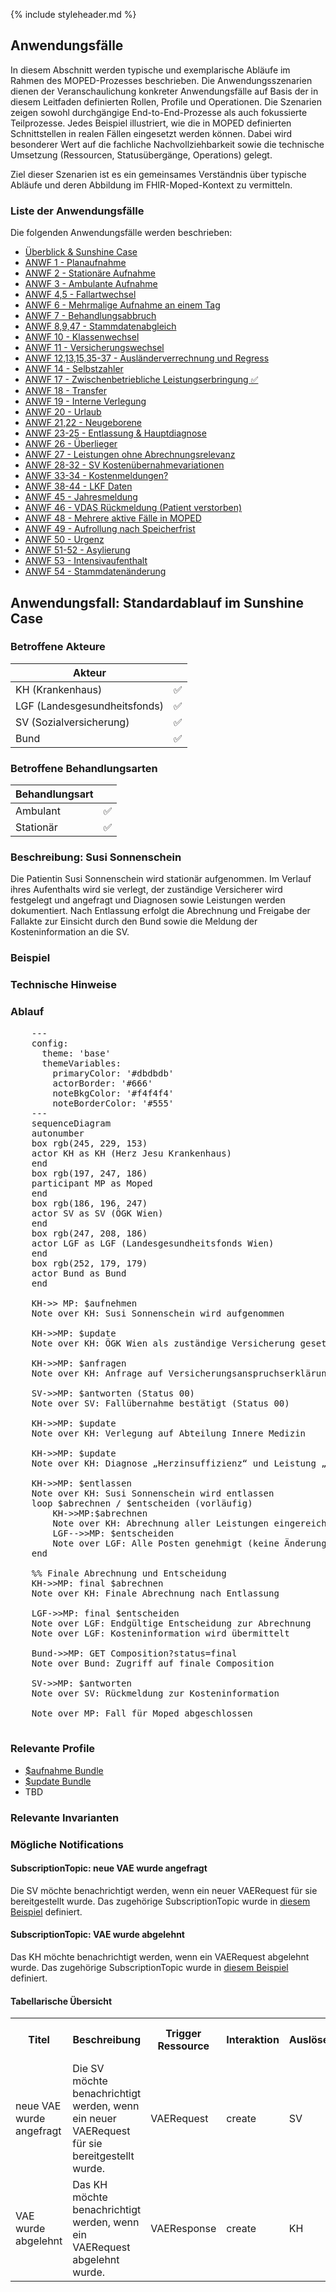 {% include styleheader.md %}
## Anwendungsfälle
In diesem Abschnitt werden typische und exemplarische Abläufe im Rahmen des MOPED-Prozesses beschrieben. Die Anwendungsszenarien dienen der Veranschaulichung konkreter Anwendungsfälle auf Basis der in diesem Leitfaden definierten Rollen, Profile und Operationen. Die Szenarien zeigen sowohl durchgängige End-to-End-Prozesse als auch fokussierte Teilprozesse. Jedes Beispiel illustriert, wie die in MOPED definierten Schnittstellen in realen Fällen eingesetzt werden können. Dabei wird besonderer Wert auf die fachliche Nachvollziehbarkeit sowie die technische Umsetzung (Ressourcen, Statusübergänge, Operations) gelegt.

Ziel dieser Szenarien ist es ein gemeinsames Verständnis über typische Abläufe und deren Abbildung im FHIR-Moped-Kontext zu vermitteln.

### Liste der Anwendungsfälle

Die folgenden Anwendungsfälle werden beschrieben:

- [Überblick & Sunshine Case](anwendungsfaelle.html)
- [ANWF 1 - Planaufnahme](AF1.html)
- [ANWF 2 - Stationäre Aufnahme](AF2.html)
- [ANWF 3 - Ambulante Aufnahme](AF3.html)
- [ANWF 4,5 - Fallartwechsel](AF4u5.html)
- [ANWF 6 - Mehrmalige Aufnahme an einem Tag](AF6.html)
- [ANWF 7 - Behandlungsabbruch](AF7.html)
- [ANWF 8,9,47 - Stammdatenabgleich](AF8u9u47.html)
- [ANWF 10 - Klassenwechsel](AF10.html)
- [ANWF 11 - Versicherungswechsel](AF11.html)
- [ANWF 12,13,15,35-37 - Ausländerverrechnung und Regress](AF12.html)
- [ANWF 14 - Selbstzahler](AF14.html)
- [ANWF 17 - Zwischenbetriebliche Leistungserbringung ✅](AF17.html)
- [ANWF 18 - Transfer](AF18.html)
- [ANWF 19 - Interne Verlegung](AF19.html)
- [ANWF 20 - Urlaub](AF20.html)
- [ANWF 21,22 - Neugeborene](AF21u22.html)
- [ANWF 23-25 - Entlassung & Hauptdiagnose](AF23bis25.html)
- [ANWF 26 - Überlieger](AF26.html)
- [ANWF 27 - Leistungen ohne Abrechnungsrelevanz](AF27.html)
- [ANWF 28-32 - SV Kostenübernahmevariationen](AF28bis32.html)
- [ANWF 33-34 - Kostenmeldungen?](AF33u34.html)
- [ANWF 38-44 - LKF Daten](AF38bis44.html)
- [ANWF 45 - Jahresmeldung](AF45.html)
- [ANWF 46 - VDAS Rückmeldung (Patient verstorben)](AF46.html)
- [ANWF 48 - Mehrere aktive Fälle in MOPED](AF48.html)
- [ANWF 49 - Aufrollung nach Speicherfrist](AF49.html)
- [ANWF 50 - Urgenz](AF50.html)
- [ANWF 51-52 - Asylierung](AF51u52.html)
- [ANWF 53 - Intensivaufenthalt](AF53.html)
- [ANWF 54 - Stammdatenänderung](AF54.html)



## Anwendungsfall: Standardablauf im Sunshine Case

### Betroffene Akteure

| Akteur            | | 
|-------------------|--------------:|
| KH (Krankenhaus)  |      ✅   |
| LGF (Landesgesundheitsfonds) |  ✅  |
| SV (Sozialversicherung)      |  ✅  |
| Bund         |  ✅  |

### Betroffene Behandlungsarten

| Behandlungsart|  |
|-----------|----:|
| Ambulant  |  ✅ |
| Stationär |  ✅ |


### Beschreibung: Susi Sonnenschein
Die Patientin Susi Sonnenschein wird stationär aufgenommen. Im Verlauf ihres Aufenthalts wird sie verlegt, der zuständige Versicherer wird festgelegt und angefragt und Diagnosen sowie Leistungen werden dokumentiert. Nach Entlassung erfolgt die Abrechnung und Freigabe der Fallakte zur Einsicht durch den Bund sowie die Meldung der Kosteninformation an die SV.

### Beispiel

### Technische Hinweise


### Ablauf 
<pre class="mermaid">
    ---
    config:
      theme: 'base'
      themeVariables:
        primaryColor: '#dbdbdb'         
        actorBorder: '#666'
        noteBkgColor: '#f4f4f4'
        noteBorderColor: '#555'
    ---
    sequenceDiagram
    autonumber
    box rgb(245, 229, 153)
    actor KH as KH (Herz Jesu Krankenhaus)
    end
    box rgb(197, 247, 186)
    participant MP as Moped
    end
    box rgb(186, 196, 247)
    actor SV as SV (ÖGK Wien)
    end
    box rgb(247, 208, 186)
    actor LGF as LGF (Landesgesundheitsfonds Wien)
    end
    box rgb(252, 179, 179) 
    actor Bund as Bund 
    end
    
    KH->> MP: $aufnehmen
    Note over KH: Susi Sonnenschein wird aufgenommen

    KH->>MP: $update
    Note over KH: ÖGK Wien als zuständige Versicherung gesetzt

    KH->>MP: $anfragen
    Note over KH: Anfrage auf Versicherungsanspruchserklärung 

    SV->>MP: $antworten (Status 00)
    Note over SV: Fallübernahme bestätigt (Status 00) 

    KH->>MP: $update
    Note over KH: Verlegung auf Abteilung Innere Medizin 

    KH->>MP: $update
    Note over KH: Diagnose „Herzinsuffizienz“ und Leistung „EKG“ erfasst 

    KH->>MP: $entlassen
    Note over KH: Susi Sonnenschein wird entlassen 
    loop $abrechnen / $entscheiden (vorläufig)
        KH->>MP:$abrechnen 
        Note over KH: Abrechnung aller Leistungen eingereicht
        LGF-->>MP: $entscheiden 
        Note over LGF: Alle Posten genehmigt (keine Änderungen)
    end

    %% Finale Abrechnung und Entscheidung
    KH->>MP: final $abrechnen 
    Note over KH: Finale Abrechnung nach Entlassung

    LGF->>MP: final $entscheiden
    Note over LGF: Endgültige Entscheidung zur Abrechnung 
    Note over LGF: Kosteninformation wird übermittelt 

    Bund->>MP: GET Composition?status=final
    Note over Bund: Zugriff auf finale Composition 

    SV->>MP: $antworten
    Note over SV: Rückmeldung zur Kosteninformation

    Note over MP: Fall für Moped abgeschlossen
    
</pre>


### Relevante Profile
- [$aufnahme Bundle](StructureDefinition-MopedUpdateBundleKH.html)
- [$update Bundle](StructureDefinition-MopedUpdateBundleKH.html)
- TBD

### Relevante Invarianten

### Mögliche Notifications

#### SubscriptionTopic: neue VAE wurde angefragt
Die SV möchte benachrichtigt werden, wenn ein neuer VAERequest für sie bereitgestellt wurde. Das zugehörige SubscriptionTopic wurde in [diesem Beispiel](SubscriptionTopic-neueVAE.html) definiert.

#### SubscriptionTopic: VAE wurde abgelehnt
Das KH möchte benachrichtigt werden, wenn ein VAERequest abgelehnt wurde. Das zugehörige SubscriptionTopic wurde in [diesem Beispiel](SubscriptionTopic-VAEabgelehnt.json.html) definiert.

#### Tabellarische Übersicht

<table class="notification-table">
  <tr>
    <th>Titel</th>
    <th>Beschreibung</th>
    <th>Trigger Ressource</th>
    <th>Interaktion</th>
    <th>Auslöser</th>
    <th>Empfänger</th>
    <th>Beschreibung zusätzlicher Bedingungen</th>
    <th>Relevantes Feld</th>
    <th>Bedingung</th>
  </tr>
  <tr>
    <td>neue VAE wurde angefragt</td>
    <td>Die SV möchte benachrichtigt werden, wenn ein neuer VAERequest für sie bereitgestellt wurde.</td>
    <td>VAERequest</td>
    <td>create</td>
    <td>SV</td>
    <td>KH</td>
    <td>/</td>
    <td>/</td>
    <td>/</td>
  </tr>
   <tr>
    <td>VAE wurde abgelehnt</td>
    <td>Das KH möchte benachrichtigt werden, wenn ein VAERequest abgelehnt wurde.</td>
    <td>VAEResponse</td>
    <td>create</td>
    <td>KH</td>
    <td>SV</td>
    <td>Negative VAE</td>
    <td>VAEResponse.decision</td>
    <td>!= #00 AND != #19</td>
  </tr>
</table>



